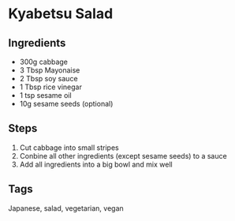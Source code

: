 # Kyabetsu Salad

## Ingredients

* 300g cabbage
* 3 Tbsp Mayonaise
* 2 Tbsp soy sauce
* 1 Tbsp rice vinegar 
* 1 tsp sesame oil 
* 10g sesame seeds (optional)

## Steps

1. Cut cabbage into small stripes 
2. Conbine all other ingredients (except sesame seeds) to a sauce 
3. Add all ingredients into a big bowl and mix well 


## Tags
Japanese, salad, vegetarian, vegan
